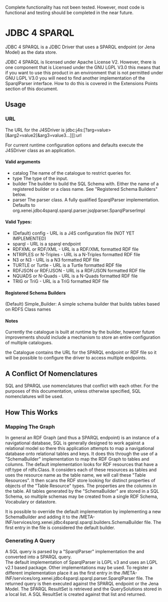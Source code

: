 Complete functionality has not been tested.  However, most code is functional and testing should 
be completed in the near future.

# JDBC 4 SPARQL

JDBC 4 SPARQL is a JDBC Driver that uses a SPARQL endpoint (or Jena Model) as the data store.

JDBC 4 SPARQL is licensed under Apache License V2.  However, there is one component that is Licensed under the GNU LGPL V3.0
this means that if you want to use this product in an environment that is not permitted under GNU LGPL V3.0 you will need to 
find another implementation of the SparqlParser interface.  How to do this is covered in the Extensions Points section of this 
document.

## Usage

### URL
The URL for the J4SDriver is 
    jdbc:j4s:[?arg=value>[&arg2=value2[&arg3=value3...]]]:url


For current runtime configuration options and defaults execute the J4SDriver class as an application.

#### Valid arguments
* catalog The name of the catalogue to restrict queries for.
* type The type of the input.
* builder The builder to build the SQL Schema with.  Either the name of a registered builder or a class name.  See "Registered Schema Builders" below.
* parser The parser class.  A fully qualified SparqlParser implementation.  Defaults to org.xenei.jdbc4sparql.sparql.parser.jsqlparser.SparqlParserImpl

#### Valid Types:
* (Default) config - URL is a J4S configuration file (NOT YET IMPLEMENTED)
* sparql - URL is a sparql endpoint
* RDFXML or RDF/XML - URL is a RDF/XML formatted RDF file
* NTRIPLES or N-Triples - URL is a N-Triples formatted RDF file
* N3 or N3 - URL is a N3 formatted RDF file
* TURTLE or Turtle - URL is a Turtle formatted RDF file
* RDFJSON or RDF/JSON - URL is a RDF/JSON formatted RDF file
* NQUADS or N-Quads - URL is a N-Quads formatted RDF file
* TRIG or TriG - URL is a TriG formatted RDF file

#### Registered Schema Builders
(Default) Simple_Builder: A simple schema builder that builds tables based on RDFS Class names

#### Notes ####

Currently the catalogue is built at runtime by the builder, however future improvements should include a mechanism to store an entire configuration of multiple catalogues.

the Catalogue contains the URL for the SPARQL endpoint or RDF file so it will be possible to configure the driver to access multiple endpoints.

## A Conflict Of Nomenclatures

SQL and SPARQL use nomenclatures that conflict with each other.  For the purposes of this documentation, unless otherwise specified,
SQL nomenclatures will be used.

## How This Works

### Mapping The Graph
In general an RDF Graph (and thus a SPARQL endpoint) is an instance of a navigational database, SQL is generally designed to work
against a relational model so there this application attempts to map a navigational database onto relational tables and keys.  It 
does this through the use of a "SchemaBuilder" implementation to map the RDF Graph to tables and columns.
The default implementation looks for RDF resources that have a rdf:type of rdfs:Class.  It considers 
each of these resources as tables and uses the resource name as the table name, we will call these "Table Resources".  It then scans the 
RDF store looking for distinct properties of objects of the "Table Resource" types.  The properties are the columns in the table.  All tables generated by the "SchemaBuilder" are 
stored in a SQL Schema, so multiple schemas may be created from a single RDF Schema, Vocabulary or datastore.

It is possible to override the default implementation by implementing a new SchemaBuilder and adding it to the /META-INF/services/org.xenei.jdbc4sparql.sparql.builders.SchemaBuilder file.
The first entry in the file is considered the default builder.

### Generating A Query
A SQL query is parsed by a "SparqlParser" implementation the and converted into a SPARQL query.  
The default implementation of SparqlParser is LGPL v3 and uses an LGPL v2.1 based package.  Other implementations may be used.
To register a different implementation place it as the first entry in the /META-INF/services/org.xenei.jdbc4sparql.sparql.parser.SparqlParser file.
The returned query is then executed against the SPARQL endpoint or the 
Jena Model.  The SPARQL ResultSet is retrieved and the QuerySolutions stored in a local list.  A SQL ResultSet is 
created against that list and returned.



